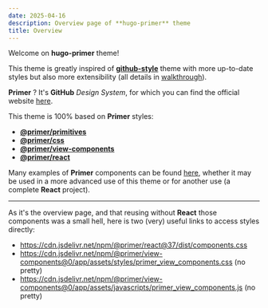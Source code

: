 ```yaml
---
date: 2025-04-16
description: Overview page of **hugo-primer** theme
title: Overview
---
```


Welcome on **hugo-primer** theme!

This theme is greatly inspired of [**github-style**](https://themes.gohugo.io/themes/github-style) theme with more up-to-date styles
but also more extensibility (all details in [walkthrough](/walkthrough)).

**Primer** ? It's **GitHub** *Design System*, for which you can find the official website [here](https://primer.style/).

This theme is 100% based on **Primer** styles:

- [**@primer/primitives**](https://www.npmjs.com/package/@primer/primitives)
- [**@primer/css**](https://www.npmjs.com/package/@primer/css)
- [**@primer/view-components**](https://www.npmjs.com/package/@primer/view-components)
- [**@primer/react**](https://www.npmjs.com/package/@primer/react)

Many examples of **Primer** components can be found [here](https://primer.style/product/components/),
whether it may be used in a more advanced use of this theme or for another use (a complete **React** project).

---

As it's the overview page, and that reusing without **React** those components was a small hell,
here is two (very) useful links to access styles directly:

- https://cdn.jsdelivr.net/npm/@primer/react@37/dist/components.css
- https://cdn.jsdelivr.net/npm/@primer/view-components@0/app/assets/styles/primer_view_components.css (no pretty)
- https://cdn.jsdelivr.net/npm/@primer/view-components@0/app/assets/javascripts/primer_view_components.js (no pretty)
